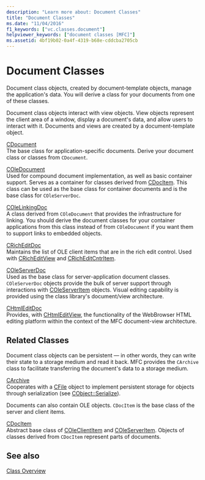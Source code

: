 ```yaml
---
description: "Learn more about: Document Classes"
title: "Document Classes"
ms.date: "11/04/2016"
f1_keywords: ["vc.classes.document"]
helpviewer_keywords: ["document classes [MFC]"]
ms.assetid: 4bf19b02-0a4f-4319-b68e-cddcba2705cb
---
```

# Document Classes

Document class objects, created by document-template objects, manage the application's data. You will derive a class for your documents from one of these classes.

Document class objects interact with view objects. View objects represent the client area of a window, display a document's data, and allow users to interact with it. Documents and views are created by a document-template object.

[CDocument](reference/cdocument-class.md)<br/>
The base class for application-specific documents. Derive your document class or classes from `CDocument`.

[COleDocument](reference/coledocument-class.md)<br/>
Used for compound document implementation, as well as basic container support. Serves as a container for classes derived from [CDocItem](reference/cdocitem-class.md). This class can be used as the base class for container documents and is the base class for `COleServerDoc`.

[COleLinkingDoc](reference/colelinkingdoc-class.md)<br/>
A class derived from `COleDocument` that provides the infrastructure for linking. You should derive the document classes for your container applications from this class instead of from `COleDocument` if you want them to support links to embedded objects.

[CRichEditDoc](reference/cricheditdoc-class.md)<br/>
Maintains the list of OLE client items that are in the rich edit control. Used with [CRichEditView](reference/cricheditview-class.md) and [CRichEditCntrItem](reference/cricheditcntritem-class.md).

[COleServerDoc](reference/coleserverdoc-class.md)<br/>
Used as the base class for server-application document classes. `COleServerDoc` objects provide the bulk of server support through interactions with [COleServerItem](reference/coleserveritem-class.md) objects. Visual editing capability is provided using the class library's document/view architecture.

[CHtmlEditDoc](reference/chtmleditdoc-class.md)<br/>
Provides, with [CHtmlEditView](reference/chtmleditview-class.md), the functionality of the WebBrowser HTML editing platform within the context of the MFC document-view architecture.

## Related Classes

Document class objects can be persistent — in other words, they can write their state to a storage medium and read it back. MFC provides the `CArchive` class to facilitate transferring the document's data to a storage medium.

[CArchive](reference/carchive-class.md)<br/>
Cooperates with a [CFile](reference/cfile-class.md) object to implement persistent storage for objects through serialization (see [CObject::Serialize](reference/cobject-class.md#serialize)).

Documents can also contain OLE objects. `CDocItem` is the base class of the server and client items.

[CDocItem](reference/cdocitem-class.md)<br/>
Abstract base class of [COleClientItem](reference/coleclientitem-class.md) and [COleServerItem](reference/coleserveritem-class.md). Objects of classes derived from `CDocItem` represent parts of documents.

## See also

[Class Overview](class-library-overview.md)

